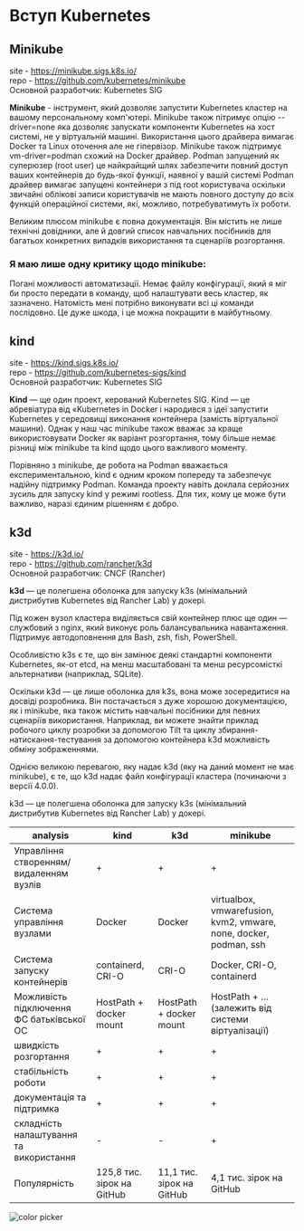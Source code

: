 # **Вступ Kubernetes**

## **Minikube**

site - https://minikube.sigs.k8s.io/  
repo - https://github.com/kubernetes/minikube  
Основной разработчик: Kubernetes SIG  

**Minikube** - інструмент, який дозволяє запустити Kubernetes кластер на вашому персональному комп'ютері.
Minikube також пітримує опцію --driver=none яка дозволяє запускати компоненти Kubernetes на хост системі, не у віртуальній машині. Використання цього драйвера вимагає Docker та Linux оточення але не гіпервізор.
Minikube також підтримує vm-driver=podman схожий на Docker драйвер. Podman запущений як суперюзер (root user) це найкрайщий шлях забезпечити повний доступ ваших контейнерів до будь-якої функції, наявної у вашій системі
Podman драйвер вимагає запущені контейнери з під root користувача оскільки звичайні облікові записи користувачів не мають повного доступу до всіх функцій операційної системи, які, можливо, потребуватимуть їх роботи.

Великим плюсом minikube є повна документація. Він містить не лише технічні довідники, але й довгий список навчальних посібників для багатьох конкретних випадків використання та сценаріїв розгортання.

### Я маю лише одну критику щодо minikube: 
Погані можливості автоматизації. Немає файлу конфігурації, який я міг би просто передати в команду, щоб налаштувати весь кластер, як зазначено. Натомість мені потрібно виконувати всі ці команди послідовно. Це дуже шкода, і це можна покращити в майбутньому.

## **kind**

site - https://kind.sigs.k8s.io/  
repo - https://github.com/kubernetes-sigs/kind  
Основной разработчик: Kubernetes SIG  

**Kind** — ще один проект, керований Kubernetes SIG. Kind — це абревіатура від «Kubernetes in Docker і народився з ідеї запустити Kubernetes у середовищі виконання контейнера (замість віртуальної машини). Однак у наш час minikube також вважає за краще використовувати Docker як варіант розгортання, тому більше немає різниці між minikube та kind щодо цього важливого моменту.

Порівняно з minikube, де робота на Podman вважається експериментальною, kind є одним кроком попереду та забезпечує надійну підтримку Podman. Команда проекту навіть доклала серйозних зусиль для запуску kind у режимі rootless. Для тих, кому це може бути важливо, наразі єдиним рішенням є добро.

## **k3d**

site - https://k3d.io/  
repo - https://github.com/rancher/k3d  
Основной разработчик: CNCF (Rancher)  

**k3d** — це полегшена оболонка для запуску k3s (мінімальний дистрибутив Kubernetes від Rancher Lab) у докері.

Під кожен вузол кластера виділяється свій контейнер плюс ще один — службовий з nginx, який виконує роль балансувальника навантаження. Підтримує автодоповнення для Bash, zsh, fish, PowerShell.

Особливістю k3s є те, що він замінює деякі стандартні компоненти Kubernetes, як-от etcd, на менш масштабовані та менш ресурсомісткі альтернативи (наприклад, SQLite). 

Оскільки k3d — це лише оболонка для k3s, вона може зосередитися на досвіді розробника. Він постачається з дуже хорошою документацією, як і minikube, яка також містить навчальні посібники для певних сценаріїв використання. Наприклад, ви можете знайти приклад робочого циклу розробки за допомогою Tilt та циклу збирання-натискання-тестування за допомогою контейнера k3d можливість обміну зображеннями.

Однією великою перевагою, яку надає k3d (яку на даний момент не має minikube), є те, що k3d надає файл конфігурації кластера (починаючи з версії 4.0.0). 

k3d — це полегшена оболонка для запуску k3s (мінімальний дистрибутив Kubernetes від Rancher Lab) у докері.


analysis | kind | k3d  | minikube
--- | --- | --- | ---
Управління створенням/видаленням вузлів | + | + | +
Система управління вузлами | Docker | Docker | virtualbox, vmwarefusion, kvm2, vmware, none, docker, podman, ssh
Система запуску контейнерів | containerd, CRI-O | CRI-O | Docker, CRI-O, containerd
Можливість підключення ФС батьківської ОС | HostPath + docker mount | HostPath + docker mount | HostPath + … (залежить від системи віртуалізації)
швидкість розгортання | + | + | +
стабільність роботи | + | + | +
документація та підтримка | + | + | +
складність налаштування та використання | - | - | +
Популярність | 125,8 тис. зірок на GitHub | 11,1 тис. зірок на GitHub | 4,1 тис. зірок на GitHub


![color picker](625385.gif)
